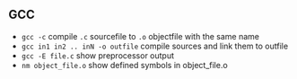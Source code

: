 ## GCC

* `gcc -c` compile `.c` sourcefile to `.o` objectfile with the same name
* `gcc in1 in2 .. inN -o outfile` compile sources and link them to outfile
* `gcc -E file.c` show preprocessor output
* `nm object_file.o` show defined symbols in object_file.o 
